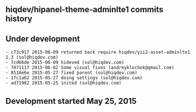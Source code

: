 hiqdev/hipanel-theme-adminlte1 commits history
----------------------------------------------

## Under development

    - c73c917 2015-06-09 returned back require hiqdev/yii2-asset-adminlte1 1.3 (sol@hiqdev.com)
    - 7cd66de 2015-06-09 hideved (sol@hiqdev.com)
    - 7071117 2015-06-02 Some visual fixes (andreyklochok@gmail.com)
    - 8518e6e 2015-05-27 fixed parent (sol@hiqdev.com)
    - 1fc1a62 2015-05-27 doing settings (sol@hiqdev.com)
    - ad71982 2015-05-25 inited (sol@hiqdev.com)

## Development started May 25, 2015

